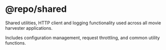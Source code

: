 # @repo/shared

Shared utilities, HTTP client and logging functionality used across all movie harvester applications.

Includes configuration management, request throttling, and common utility functions.
